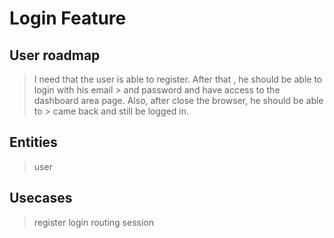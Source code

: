 # Login Feature  

## User roadmap  


> I need that the user is able to register.
> After that , he should be able to login with his email > and password and have access to the dashboard area page.
> Also, after close the browser, he should be able to    > came back and still be logged in.

## Entities  

>user

## Usecases  

> register
> login
> routing
> session

